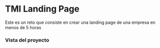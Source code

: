# TMI Landing Page
Este es un reto que consiste en crear una landing page de una empresa en menos de 5 horas

### Vista del proyecto
